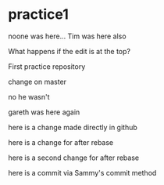 practice1
=========
noone was here...
Tim was here also

What happens if the edit is at the top?

First practice repository

change on master

no he wasn't

gareth was here again

here is a change made directly in github

here is a change for after rebase

here is a second change for after rebase

here is a commit via Sammy's commit method
